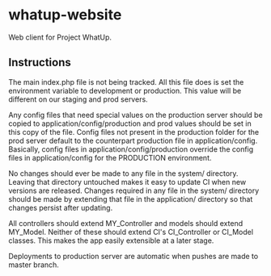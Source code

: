 whatup-website
==============

Web client for Project WhatUp.

Instructions
-------------

The main index.php file is not being tracked. All this file does is set the environment variable to development or production. This value will be different on our staging and prod servers.

Any config files that need special values on the production server should be copied to application/config/production and prod values should be set in this copy of the file. Config files not present in the production folder for the prod server default to the counterpart production file in application/config. 
Basically, config files in application/config/production override the config files in application/config for the PRODUCTION environment.

No changes should ever be made to any file in the system/ directory. Leaving that directory untouched makes it easy to update CI when new versions are released. Changes required in any file in the system/ directory should be made by extending that file in the application/ directory so that changes persist after updating.

All controllers should extend MY_Controller and models should extend MY_Model. Neither of these should extend CI's CI_Controller or CI_Model classes. This makes the app easily extensible at a later stage.

Deployments to production server are automatic when pushes are made to master branch.

